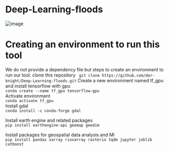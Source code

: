# Deep-Learning-floods
![image](https://github.com/der-knight/Deep-Learning-floods/blob/main/Images/Methodology%20flood.jpg)
# Creating an environment to run this tool    
We do not provide a dependency file but steps to create an environment to run our tool. 
clone this repository 
```` git clone https://github.com/der-knight/Deep-Learning-floods.git````
Create a new environment named tf_gpu and install tensorflow with gpu    
````conda create --name tf_gpu tensorflow-gpu   ````  
Activate environment  
````conda activate tf_gpu  ````  
Install gdal  
````conda install -c conda-forge gdal  ````  

Install earth engine and related packages  
````pip install earthengine-api geemap geedim  ````  

Install packages for geospatial data analysis and Ml  
````pip install pandas xarray rioxarray rasterio tqdm jupyter joblib catboost  ````
